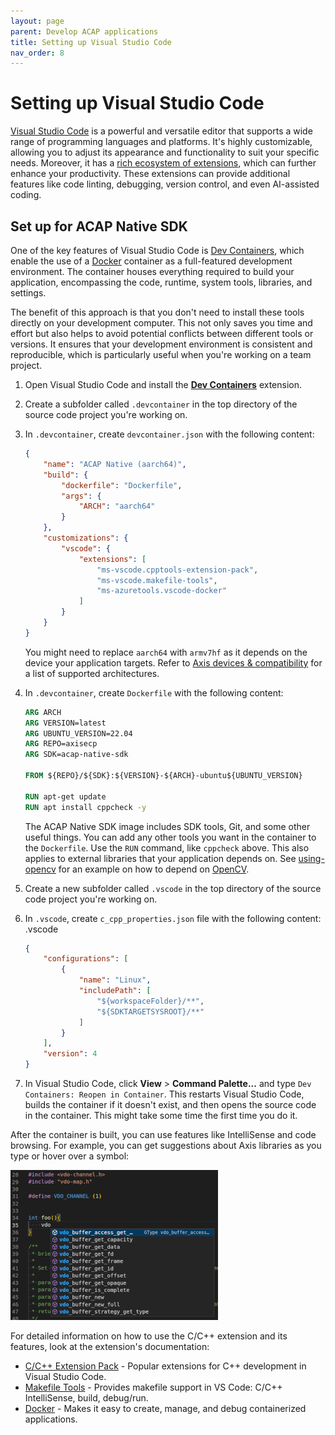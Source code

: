 ```yaml
---
layout: page
parent: Develop ACAP applications
title: Setting up Visual Studio Code
nav_order: 8
---
```


# Setting up Visual Studio Code

[Visual Studio Code](https://code.visualstudio.com/) is a powerful and versatile editor that supports a wide range of programming languages and platforms. It's highly customizable, allowing you to adjust its appearance and functionality to suit your specific needs. Moreover, it has a [rich ecosystem of extensions](https://marketplace.visualstudio.com/VSCode), which can further enhance your productivity. These extensions can provide additional features like code linting, debugging, version control, and even AI-assisted coding.

## Set up for ACAP Native SDK

One of the key features of Visual Studio Code is [Dev Containers](https://code.visualstudio.com/docs/devcontainers/containers), which enable the use of a [Docker](https://www.docker.com/) container as a full-featured development environment. The container houses everything required to build your application, encompassing the code, runtime, system tools, libraries, and settings.

The benefit of this approach is that you don't need to install these tools directly on your development computer. This not only saves you time and effort but also helps to avoid potential conflicts between different tools or versions. It ensures that your development environment is consistent and reproducible, which is particularly useful when you're working on a team project.

1. Open Visual Studio Code and install the **[Dev Containers](https://marketplace.visualstudio.com/items?itemName=ms-vscode-remote.remote-containers)** extension.
2. Create a subfolder called `.devcontainer` in the top directory of the source code project you're working on.
3. In `.devcontainer`, create `devcontainer.json` with the following content:

    ```json
    {
        "name": "ACAP Native (aarch64)",
        "build": {
            "dockerfile": "Dockerfile",
            "args": {
                "ARCH": "aarch64"
            }
        },
        "customizations": {
            "vscode": {
                "extensions": [
                    "ms-vscode.cpptools-extension-pack",
                    "ms-vscode.makefile-tools",
                    "ms-azuretools.vscode-docker"
                ]
            }
        }
    }
    ```

    You might need to replace `aarch64` with `armv7hf` as it depends on the device your application targets. Refer to [Axis devices & compatibility](../axis-devices-and-compatibility/) for a list of supported architectures.
4. In `.devcontainer`, create `Dockerfile` with the following content:

    ```dockerfile
    ARG ARCH
    ARG VERSION=latest
    ARG UBUNTU_VERSION=22.04
    ARG REPO=axisecp
    ARG SDK=acap-native-sdk

    FROM ${REPO}/${SDK}:${VERSION}-${ARCH}-ubuntu${UBUNTU_VERSION}

    RUN apt-get update
    RUN apt install cppcheck -y
    ```

    The ACAP Native SDK image includes SDK tools, Git, and some other useful things. You can add any other tools you want in the container to the `Dockerfile`. Use the `RUN` command, like `cppcheck` above. This also applies to external libraries that your application depends on. See [using-opencv](https://github.com/AxisCommunications/acap-native-sdk-examples/blob/main/using-opencv/Dockerfile) for an example on how to depend on [OpenCV](https://opencv.org/).

5. Create a new subfolder called `.vscode` in the top directory of the source code project you're working on.
6. In `.vscode`, create `c_cpp_properties.json` file with the following content:
.vscode

    ```json
    {
        "configurations": [
            {
                "name": "Linux",
                "includePath": [
                    "${workspaceFolder}/**",
                    "${SDKTARGETSYSROOT}/**"
                ]
            }
        ],
        "version": 4
    }
    ```

7. In Visual Studio Code, click **View** > **Command Palette...** and type `Dev Containers: Reopen in Container`. This restarts Visual Studio Code, builds the container if it doesn't exist, and then opens the source code in the container. This might take some time the first time you do it.

After the container is built, you can use features like IntelliSense and code browsing. For example, you can get suggestions about Axis libraries as you type or hover over a symbol:

![IntelliSense](../../assets/images/vs-code-ms-cpp-extension-332x240.png)

For detailed information on how to use the C/C++ extension and its features, look at the extension's documentation:

- [C/C++ Extension Pack](https://marketplace.visualstudio.com/items?itemName=ms-vscode.cpptools-extension-pack) - Popular extensions for C++ development in Visual Studio Code.
- [Makefile Tools](https://marketplace.visualstudio.com/items?itemName=ms-vscode.makefile-tools) - Provides makefile support in VS Code: C/C++ IntelliSense, build, debug/run.
- [Docker](https://marketplace.visualstudio.com/items?itemName=ms-azuretools.vscode-docker) - Makes it easy to create, manage, and debug containerized applications.
